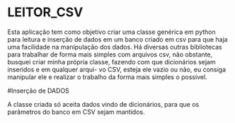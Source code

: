 # LEITOR_CSV

Esta aplicação tem como objetivo criar uma classe genérica em python para leitura e inserção de dados em um banco criado em csv 
para que haja uma facilidade na manipulação dos dados. Há diversas outras bibliotecas para trabalhar de forma mais simples com
arquivos csv, não obstante, busquei criar minha própria classe, fazendo com que dicionários sejam inseridos e em qualquer arqui-
vo CSV, esteja ele vazio ou não, eu consiga manipular ele e realizar o trabalho da forma mais simples o possível.

#Inserção de DADOS

A classe criada só aceita dados vindo de dicionários, para que os parâmetros do banco em CSV sejam mantidos.
